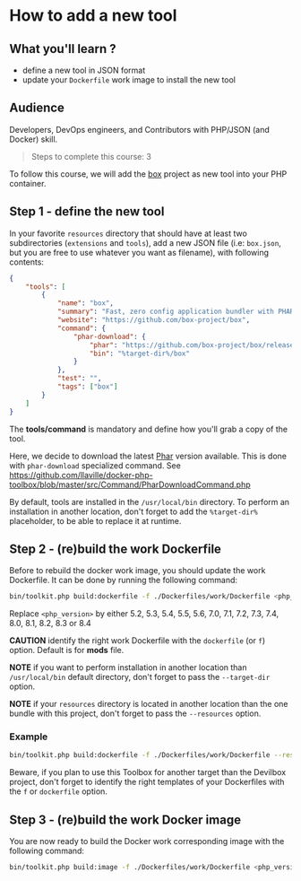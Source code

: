 <!-- markdownlint-disable MD013 -->
# How to add a new tool

## What you'll learn ?

- define a new tool in JSON format
- update your `Dockerfile` work image to install the new tool

## Audience

Developers, DevOps engineers, and Contributors with PHP/JSON (and Docker) skill.

> Steps to complete this course: 3

To follow this course, we will add the [box](https://github.com/box-project/box) project as new tool into your PHP container.

## Step 1 - define the new tool

In your favorite `resources` directory that should have at least two subdirectories (`extensions` and `tools`),
add a new JSON file (i.e: `box.json`, but you are free to use whatever you want as filename), with following contents:

```json
{
    "tools": [
        {
            "name": "box",
            "summary": "Fast, zero config application bundler with PHARs",
            "website": "https://github.com/box-project/box",
            "command": {
                "phar-download": {
                    "phar": "https://github.com/box-project/box/releases/latest/download/box.phar",
                    "bin": "%target-dir%/box"
                }
            },
            "test": "",
            "tags": ["box"]
        }
    ]
}
```

The **tools/command** is mandatory and define how you'll grab a copy of the tool.

Here, we decide to download the latest [Phar](https://www.php.net/manual/en/book.phar.php) version available.
This is done with `phar-download` specialized command.
See <https://github.com/llaville/docker-php-toolbox/blob/master/src/Command/PharDownloadCommand.php>

By default, tools are installed in the `/usr/local/bin` directory.
To perform an installation in another location, don't forget to add the `%target-dir%` placeholder, to be able to replace it at runtime.

## Step 2 - (re)build the work Dockerfile

Before to rebuild the docker work image, you should update the work Dockerfile.
It can be done by running the following command:

```bash
bin/toolkit.php build:dockerfile -f ./Dockerfiles/work/Dockerfile <php_version>
```

Replace `<php_version>` by either 5.2, 5.3, 5.4, 5.5, 5.6, 7.0, 7.1, 7.2, 7.3, 7.4, 8.0, 8.1, 8.2, 8.3 or 8.4

**CAUTION** identify the right work Dockerfile with the `dockerfile` (or `f`) option. Default is for **mods** file.

**NOTE** if you want to perform installation in another location than `/usr/local/bin` default directory,
don't forget to pass the `--target-dir` option.

**NOTE** if your `resources` directory is located in another location than the one bundle with this project,
don't forget to pass the `--resources` option.

### Example

```bash
bin/toolkit.php build:dockerfile -f ./Dockerfiles/work/Dockerfile --resources /home/me/my-project/Dockerfiles/work/Dockerfile 7.4
```

Beware, if you plan to use this Toolbox for another target than the Devilbox project, don't forget to identify the right templates
of your Dockerfiles with the `f` or `dockerfile` option.

## Step 3 - (re)build the work Docker image

You are now ready to build the Docker work corresponding image with the following command:

```bash
bin/toolkit.php build:image -f ./Dockerfiles/work/Dockerfile <php_version>
```
